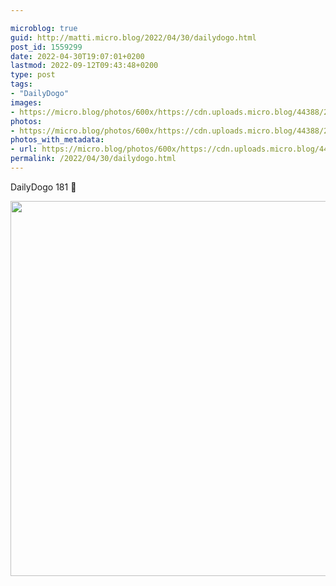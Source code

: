 ```yaml
---

microblog: true
guid: http://matti.micro.blog/2022/04/30/dailydogo.html
post_id: 1559299
date: 2022-04-30T19:07:01+0200
lastmod: 2022-09-12T09:43:48+0200
type: post
tags:
- "DailyDogo"
images:
- https://micro.blog/photos/600x/https://cdn.uploads.micro.blog/44388/2022/5fcde6dc0a.jpg
photos:
- https://micro.blog/photos/600x/https://cdn.uploads.micro.blog/44388/2022/5fcde6dc0a.jpg
photos_with_metadata:
- url: https://micro.blog/photos/600x/https://cdn.uploads.micro.blog/44388/2022/5fcde6dc0a.jpg
permalink: /2022/04/30/dailydogo.html
---
```

DailyDogo 181 🐶

<img src="/media/uploads/2022/5fcde6dc0a.jpg" width="600" height="600" alt="" />
